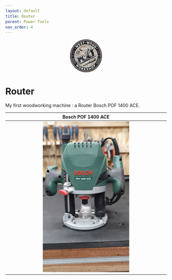 ```yaml
---
layout: default
title: Router
parent: Power Tools
nav_order: 4
---
```

<p align="center"> <img src="../media/www_logo.png" width="20%" height="20%"/> </p>

#  Router

My first woodworking machine : a Router Bosch POF 1400 ACE. 


|                                                                    Bosch POF 1400 ACE                                                                     |
|:---------------------------------------------------------------------------------------------------------------------------------------------------------:|
|[<img alt="image" height="55%" src="/media/Bosch_POF_1400_ACE.jpg" width="55%"/>](https://garlatti.github.io/media/Bosch_POF_1400_ACE.jpg) | 
